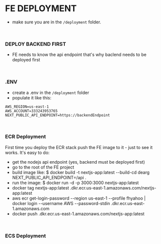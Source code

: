 # FE DEPLOYMENT

- make sure you are in the `/deployment` folder.

<br />


### DEPLOY BACKEND FIRST
- FE needs to know the api endpoint that's why baclend needs to be deployed first

<br />


### .ENV
- create a .env in the `/deployment` folder
- populate it like this:

```
AWS_REGION=us-east-1 
AWS_ACCOUNT=333243953765
NEXT_PUBLIC_API_ENDPOINT=https://backendEndpoint
```

<br />


### ECR Deployment
First time you deploy the ECR stack push the FE image to it - just to see it works.
It's easy to do:
- get the nodejs api endpoint (yes, backend must be deployed first)
- go to the root of the FE project
- build image like: $ docker build -t nextjs-app:latest --build-cd dearg NEXT_PUBLIC_API_ENDPOINT=<backendEndpoint>/api .
- run the image: $ docker run -d -p 3000:3000 nextjs-app:latest
- docker tag nextjs-app:latest <your-account-id>.dkr.ecr.us-east-1.amazonaws.com/nextjs-app:latest
- aws ecr get-login-password --region us-east-1 --profile fhyahoo | docker login --username AWS --password-stdin <your-account-id>.dkr.ecr.us-east-1.amazonaws.com
- docker push <your-account-id>.dkr.ecr.us-east-1.amazonaws.com/nextjs-app:latest

<br />


### ECS Deployment


